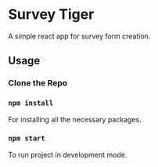 # Survey Tiger
A simple react app for survey form creation.

## Usage

### Clone the Repo

### `npm install`

For installing all the necessary packages.

### `npm start`

To run project in development mode.
